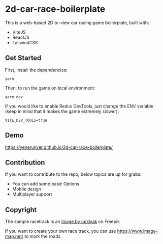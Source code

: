 # 2d-car-race-boilerplate
This is a web-based 2D to-view car racing game boilerplate, built with:
- ViteJS
- ReactJS
- TailwindCSS

## Get Started
First, install the dependencies:
```shell
yarn
```
Then, to run the game on local environment:
```shell
yarn dev
```

If you would like to enable Redux DevTools, just change the ENV variable (keep in mind that it makes the game extremely slower):
```shell
VITE_DEV_TOOLS=true
```

## Demo
https://yenerunver.github.io/2d-car-race-boilerplate/

## Contribution
If you want to contribute to the repo, below topics are up for grabs:

* You can add some basic Options
* Mobile design
* Multiplayer support

## Copyright
The sample racetrack is an <a href="https://www.freepik.com/free-vector/race-track-cars-top-view-circuit-road-cartoon-background-game-racetrack-outdoor-natural-location-with-green-grass-rocks-asphalted-way-loop-formula-f1-competition-vector-path_23592799.htm#query=2d%20race%20track&position=4&from_view=search&track=ais">Image by upklyak</a> on Freepik

If you want to create your own race track, you can use https://www.image-map.net/ to mark the roads.